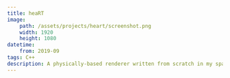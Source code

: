 ```yaml
---
title: heaRT
image:
    path: /assets/projects/heart/screenshot.png
    width: 1920
    height: 1080
datetime:
    from: 2019-09
tags: C++
description: A physically-based renderer written from scratch in my spare time.
---
```

